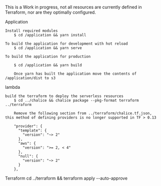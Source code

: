 This is a Work in progress, not all resources are currently defined in Terraform, nor are they optimally configured. 



Application

    Install required modules 
        $ cd /application && yarn install

    To build the application for development with hot reload
        $ cd /application && yarn serve

    To build the application for production 

        $ cd /application && yarn build 

        Once yarn has built the application move the contents of /application/dist to s3

lambda

    build the terraform to deploy the serverless resources 
        $ cd ../chalice && chalice package --pkg-format terraform ../terraform

        Remove the following section from ../terraform/chalice.tf.json, this method of defining providers is no longer supported in TF > 0.13

        "provider": {
          "template": {
            "version": "~> 2"
          },
          "aws": {
            "version": ">= 2, < 4"
          },
          "null": {
            "version": "~> 2"
          }
        },



Terraform 
    cd ../terraform && terraform apply --auto-approve